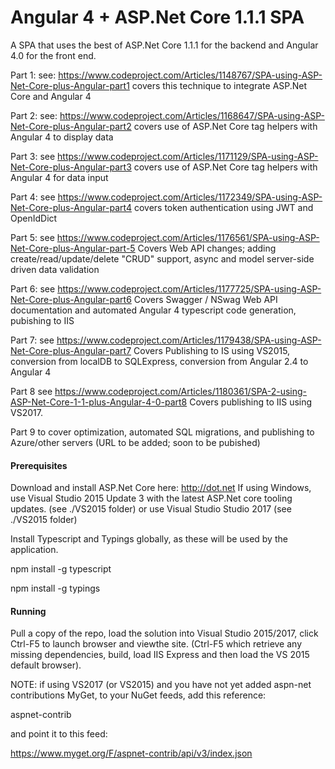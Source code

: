 # Angular 4 + ASP.Net Core 1.1.1 SPA

A SPA that uses the best of ASP.Net Core 1.1.1 for the backend and Angular 4.0 for the front end.

Part 1: see: https://www.codeproject.com/Articles/1148767/SPA-using-ASP-Net-Core-plus-Angular-part1
covers this technique to integrate ASP.Net Core and Angular 4

Part 2: see: https://www.codeproject.com/Articles/1168647/SPA-using-ASP-Net-Core-plus-Angular-part2
covers use of ASP.Net Core tag helpers with Angular 4 to display data

Part 3: see https://www.codeproject.com/Articles/1171129/SPA-using-ASP-Net-Core-plus-Angular-part3
covers use of ASP.Net Core tag helpers with Angular 4 for data input

Part 4: see https://www.codeproject.com/Articles/1172349/SPA-using-ASP-Net-Core-plus-Angular-part4
covers token authentication using JWT and OpenIdDict 

Part 5: see https://www.codeproject.com/Articles/1176561/SPA-using-ASP-Net-Core-plus-Angular-part-5
Covers Web API changes; adding create/read/update/delete "CRUD" support, async and model server-side driven data validation

Part 6: see https://www.codeproject.com/Articles/1177725/SPA-using-ASP-Net-Core-plus-Angular-part6
Covers Swagger / NSwag Web API documentation and automated Angular 4 typescript code generation, pubishing to IIS

Part 7: see https://www.codeproject.com/Articles/1179438/SPA-using-ASP-Net-Core-plus-Angular-part7
Covers Publishing to IS using VS2015, conversion from localDB to SQLExpress, conversion from Angular 2.4 to Angular 4

Part 8  see https://www.codeproject.com/Articles/1180361/SPA-2-using-ASP-Net-Core-1-1-plus-Angular-4-0-part8
Covers publishing to IIS using VS2017.

Part 9 to cover optimization, automated SQL migrations, and publishing to Azure/other servers
(URL to be added; soon to be pubished)

#### Prerequisites

Download and install ASP.Net Core here: http://dot.net 
If using Windows, use Visual Studio 2015 Update 3 with the latest ASP.Net core tooling updates. (see ./VS2015 folder)
or use Visual Studio Studio 2017 (see ./VS2015 folder)

Install Typescript and Typings globally, as these will be used by the application.

npm install -g typescript

npm install -g typings 


#### Running

Pull a copy of the repo, load the solution into Visual Studio 2015/2017, click Ctrl-F5 to launch browser and viewthe site.
(Ctrl-F5 which retrieve any missing dependencies, build, load IIS Express and then load the VS 2015 default browser).

NOTE: if using VS2017 (or VS2015) and you have not yet added aspn-net contributions MyGet, to your NuGet feeds, add this reference:

aspnet-contrib

and point it to this feed:

https://www.myget.org/F/aspnet-contrib/api/v3/index.json
